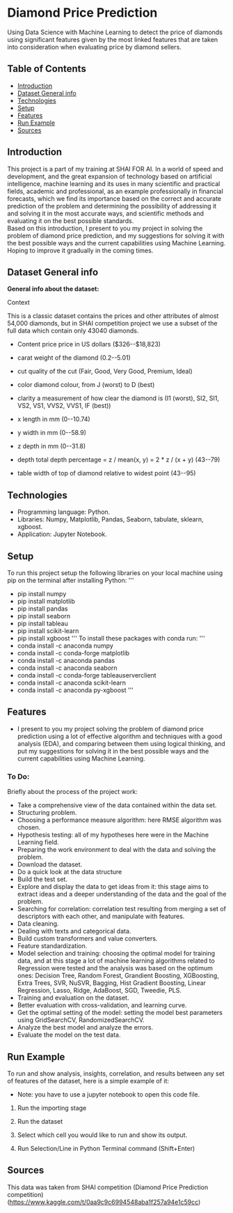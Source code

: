 # Diamond Price Prediction
Using Data Science with Machine Learning to detect the price of diamonds using significant features given by the most linked features that are taken into consideration when evaluating price by diamond sellers.

## Table of Contents
* [Introduction](#introduction)
* [Dataset General info](#dataset-general-info)
* [Technologies](#technologies)
* [Setup](#setup)
* [Features](#features)
* [Run Example](#run-example)
* [Sources](#sources)

## Introduction
This project is a part of my training at SHAI FOR AI.
In a world of speed and development, and the great expansion of technology based on artificial intelligence, machine learning and its uses in many scientific and practical fields, academic and professional, as an example professionally in financial forecasts, which we find its importance based on the correct and accurate prediction of the problem and determining the possibility of addressing it and solving it in the most accurate ways, and scientific methods and evaluating it on the best possible standards.\
Based on this introduction, I present to you my project in solving the problem of diamond price prediction, and my suggestions for solving it with the best possible ways and the current capabilities using Machine Learning.\
Hoping to improve it gradually in the coming times.

## Dataset General info
**General info about the dataset:**

Context

This is a classic dataset contains the prices and other attributes of almost 54,000 diamonds, but in SHAI competition project we use a subset of the full data which contain only 43040 diamonds.

* Content price price in US dollars (\$326--\$18,823)

* carat weight of the diamond (0.2--5.01)

* cut quality of the cut (Fair, Good, Very Good, Premium, Ideal)

* color diamond colour, from J (worst) to D (best)

* clarity a measurement of how clear the diamond is (I1 (worst), SI2, SI1, VS2, VS1, VVS2, VVS1, IF (best))

* x length in mm (0--10.74)

* y width in mm (0--58.9)

* z depth in mm (0--31.8)

* depth total depth percentage = z / mean(x, y) = 2 * z / (x + y) (43--79)

* table width of top of diamond relative to widest point (43--95)

## Technologies
* Programming language: Python.
* Libraries: Numpy, Matplotlib, Pandas, Seaborn, tabulate, sklearn, xgboost. 
* Application: Jupyter Notebook.

## Setup
To run this project setup the following libraries on your local machine using pip on the terminal after installing Python:
'''
* pip install numpy
* pip install matplotlib
* pip install pandas
* pip install seaborn
* pip install tableau
* pip install scikit-learn
* pip install xgboost
'''
To install these packages with conda run:
'''
* conda install -c anaconda numpy
* conda install -c conda-forge matplotlib
* conda install -c anaconda pandas
* conda install -c anaconda seaborn
* conda install -c conda-forge tableauserverclient
* conda install -c anaconda scikit-learn
* conda install -c anaconda py-xgboost
'''

## Features
* I present to you my project solving the problem of diamond price prediction using a lot of effective algorithm and techniques with a good analysis (EDA), and comparing between them using logical thinking, and put my suggestions for solving it in the best possible ways and the current capabilities using Machine Learning.

### To Do:
Briefly about the process of the project work:
* Take a comprehensive view of the data contained within the data set.
* Structuring problem.
* Choosing a performance measure algorithm: here RMSE algorithm was chosen.
* Hypothesis testing: all of my hypotheses here were in the Machine Learning field.
* Preparing the work environment to deal with the data and solving the problem.
* Download the dataset.
* Do a quick look at the data structure
* Build the test set.
* Explore and display the data to get ideas from it: this stage aims to extract ideas and a deeper understanding of the data and the goal of the problem.
* Searching for correlation: correlation test resulting from merging a set of descriptors with each other, and manipulate with features.
* Data cleaning.
* Dealing with texts and categorical data.
* Build custom transformers and value converters.
* Feature standardization.
* Model selection and training: choosing the optimal model for training data, and at this stage a lot of machine learning algorithms related to Regression were tested and the analysis was based on the optimum ones: Decision Tree, Random Forest, Grandient Boosting, XGBoosting, Extra Trees, SVR, NuSVR, Bagging, Hist Gradient Boosting, Linear Regression, Lasso, Ridge, AdaBoost, SGD, Tweedie, PLS.
* Training and evaluation on the dataset.
* Better evaluation with cross-validation, and learning curve.
* Get the optimal setting of the model: setting the model best parameters using GridSearchCV, RandomizedSearchCV.
* Analyze the best model and analyze the errors.
* Evaluate the model on the test data.

## Run Example
To run and show analysis, insights, correlation, and results between any set of features of the dataset, here is a simple example of it:

* Note: you have to use a jupyter notebook to open this code file.

1. Run the importing stage

2. Run the dataset

3. Select which cell you would like to run and show its output.

4. Run Selection/Line in Python Terminal command (Shift+Enter)

## Sources
This data was taken from SHAI competition (Diamond Price Prediction competition)\
(https://www.kaggle.com/t/0aa9c9c6994548aba1f257a94e1c59cc)
